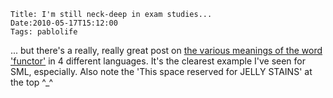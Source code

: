     Title: I'm still neck-deep in exam studies...
    Date:2010-05-17T15:12:00
    Tags: pablolife

... but there's a really, really great post on [the various meanings of the word
'functor'][1] in 4 different languages.  It's the clearest example I've
seen for SML, especially. Also note the 'This space reserved for JELLY STAINS'
at the top ^_^


<!-- more -->

   [1]: http://catonmat.net/blog/on-functors

